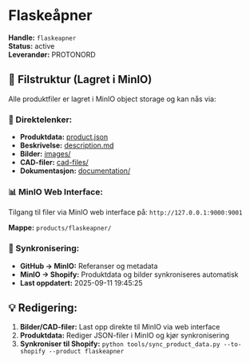 # Flaskeåpner

**Handle:** `flaskeapner`  
**Status:** active  
**Leverandør:** PROTONORD

## 📁 Filstruktur (Lagret i MinIO)

Alle produktfiler er lagret i MinIO object storage og kan nås via:

### 🔗 Direktelenker:
- **Produktdata:** [product.json](http://127.0.0.1:9000/products/flaskeapner/product.json)
- **Beskrivelse:** [description.md](http://127.0.0.1:9000/products/flaskeapner/description.md)
- **Bilder:** [images/](http://127.0.0.1:9000/products/flaskeapner/images/)
- **CAD-filer:** [cad-files/](http://127.0.0.1:9000/products/flaskeapner/cad-files/)
- **Dokumentasjon:** [documentation/](http://127.0.0.1:9000/products/flaskeapner/documentation/)

### 📊 MinIO Web Interface:
Tilgang til filer via MinIO web interface på:
`http://127.0.0.1:9000:9001`

**Mappe:** `products/flaskeapner/`

### 🔄 Synkronisering:
- **GitHub → MinIO:** Referanser og metadata
- **MinIO → Shopify:** Produktdata og bilder synkroniseres automatisk
- **Last oppdatert:** 2025-09-11 19:45:25

## 💡 Redigering:
1. **Bilder/CAD-filer:** Last opp direkte til MinIO via web interface
2. **Produktdata:** Rediger JSON-filer i MinIO og kjør synkronisering
3. **Synkroniser til Shopify:** `python tools/sync_product_data.py --to-shopify --product flaskeapner`
